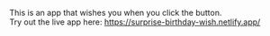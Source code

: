 This is an app that wishes you when you click the button.<br/>
Try out the live app here: https://surprise-birthday-wish.netlify.app/
